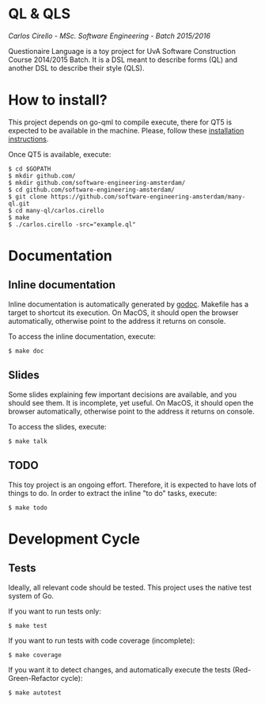 QL & QLS
========

*Carlos Cirello - MSc. Software Engineering - Batch 2015/2016*

Questionaire Language is a toy project for UvA Software Construction Course 2014/2015 Batch. It is a DSL meant to describe forms (QL) and another DSL to describe their style (QLS).


# How to install?

This project depends on go-qml to compile execute, there for QT5 is expected to be available in the machine. Please, follow these [installation instructions](https://github.com/go-qml/qml/blob/v1/README.md#installation).

Once QT5 is available, execute:

```
$ cd $GOPATH
$ mkdir github.com/
$ mkdir github.com/software-engineering-amsterdam/
$ cd github.com/software-engineering-amsterdam/
$ git clone https://github.com/software-engineering-amsterdam/many-ql.git
$ cd many-ql/carlos.cirello
$ make
$ ./carlos.cirello -src="example.ql"
```

# Documentation

## Inline documentation

Inline documentation is automatically generated by [godoc](https://godoc.org/golang.org/x/tools/cmd/godoc). Makefile has a target to shortcut its execution. On MacOS, it should open the browser automatically, otherwise point to the address it returns on console.

To access the inline documentation, execute:
```
$ make doc
```

## Slides

Some slides explaining few important decisions are available, and you should see them. It is incomplete, yet useful. On MacOS, it should open the browser automatically, otherwise point to the address it returns on console.

To access the slides, execute:
```
$ make talk
```

## TODO

This toy project is an ongoing effort. Therefore, it is expected to have lots of things to do. In order to extract the inline "to do" tasks, execute:
```
$ make todo
```

# Development Cycle

## Tests

Ideally, all relevant code should be tested. This project uses the native test system of Go.

If you want to run tests only:
```
$ make test
```

If you want to run tests with code coverage (incomplete):
```
$ make coverage
```

If you want it to detect changes, and automatically execute the tests (Red-Green-Refactor cycle):
```
$ make autotest
```
